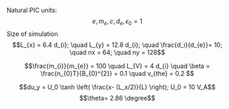 Natural PIC units:
$$e, m_{e}, c, d_{e},\epsilon_{0}   = 1$$
Size of simulation
$$L_{x} = 6.4 d_{i}; \quad L_{y} = 12.8 d_{i}; \quad \frac{d_i}{d_{e}}= 10; \quad nx = 64; \quad ny = 128$$

$$\frac{m_{i}}{m_{e}} = 100 \quad L_{V} = 4 d_{i} \quad \beta = \frac{n_{0}T}{B_{0}^{2}} = 0.1 \quad v_{the} = 0.2  $$

$$du_y = U_0 \tanh \left( \frac{x- (L_x/2)}{L} \right); U_0 = 10 V_A$$
$$\theta= 2.86 \degree$$






